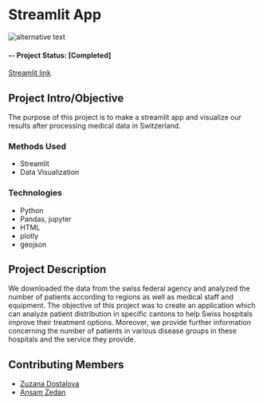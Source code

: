 # Streamlit App 

![alternative text](https://streamlit.io/images/brand/streamlit-logo-primary-colormark-darktext.png)

#### -- Project Status: [Completed]
[Streamlit link](https://share.streamlit.io/ansamz/hospitals-and-diseases-in-switzerland/main/notebooks/AZ-streamlit.py)

## Project Intro/Objective
The purpose of this project is to make a streamlit app and visualize our results after processing medical data in Switzerland.


### Methods Used
* Streamlit
* Data Visualization

### Technologies
* Python
* Pandas, jupyter
* HTML
* plotly
* geojson

## Project Description
We downloaded the data from the swiss federal agency and analyzed the number of patients according to regions as well as medical staff and equipment.
The objective of this project was to create an application which can analyze patient distribution in specific cantons to help Swiss hospitals improve their treatment options. Moreover, we provide further information concerning the number of patients in various disease groups in these hospitals and the service they provide.

## Contributing Members

 - [Zuzana Dostalova](https://github.com/zuzanadostalova)
 - [Ansam Zedan](https://github.com/ansamz)
